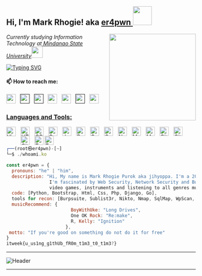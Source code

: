 <h2> Hi, I'm Mark Rhogie! aka <a href="https://www.buymeacoffee.com/jihyoppa">er4pwn   </a> <img src="https://media.tenor.com/lNtmoshuUI8AAAAi/bahroo-hacker.gif" width="50"></h2>
<img align='right' src="https://user-images.githubusercontent.com/5713670/87202985-820dcb80-c2b6-11ea-9f56-7ec461c497c3.gif" width="230">


 <p><em>Currently studying Information Technology at<a href="https://msugensan.edu.ph/"> Mindanao State University</a><img src="https://media.giphy.com/media/fYSnHlufseco8Fh93Z/giphy.gif" width="30"></br>
</em></p>


[![Typing SVG](https://readme-typing-svg.demolab.com?font=Agdasima&weight=900&size=22&duration=3000&pause=1000&color=0EF723&width=435&lines=%2F~%24+Cyber+Security+Enthusiast;%2F~%24+CTF+Player+%40pwngenius;%2F~%24+Bug+Bounty+Hunter)](https://facebook.com/jihyoppa)


#### 📫 How to reach me:  

[<img src="https://img.icons8.com/fluent/48/000000/facebook-new.png" width="25px"/>](https://www.facebook.com/jihyoppa/)  &nbsp; [<img src="https://github.com/sciencepal/sciencepal/blob/master/assets/discord-round.svg" width="25px"/>]()  &nbsp; [<img src="https://img.icons8.com/color/48/000000/twitter.png" width="25px"/>]()  &nbsp; [<img src="https://img.icons8.com/color/48/000000/linkedin.png" width="25px"/>](https://www.linkedin.com/in/mark-rhogie-purok-5630b619b/)  &nbsp; [<img src="https://upload.wikimedia.org/wikipedia/commons/8/83/Steam_icon_logo.svg" width="25px"/>](https://steamcommunity.com/profiles/76561199415906190/)  &nbsp; [<img src="https://img.icons8.com/fluent/48/000000/instagram-new.png" width="25px"/>]()  &nbsp; <a href="mailto:wenard.grometes54@gmail.com"> <img src="https://img.icons8.com/fluent/48/000000/gmail.png" width="25px"/>

### Languages and Tools:

<img align="left" alt="Visual Studio Code" width="25px" src="https://cdn.jsdelivr.net/gh/devicons/devicon/icons/vscode/vscode-original.svg" style="padding-right:10px;" />
<img align="left" alt="HTML5" width="24px" src="https://cdn.jsdelivr.net/gh/devicons/devicon/icons/html5/html5-original.svg" style="padding-right:10px;" />
<img align="left" alt="CSS3" width="24px" src="https://cdn.jsdelivr.net/gh/devicons/devicon/icons/css3/css3-original.svg" style="padding-right:10px;" />
<img align="left" alt="Sass" width="24px" src="https://cdn.jsdelivr.net/gh/devicons/devicon/icons/sass/sass-original.svg" style="padding-right:10px;" />
<img align="left" alt="JavaScript" width="24px" src="https://cdn.jsdelivr.net/gh/devicons/devicon/icons/javascript/javascript-original.svg" style="padding-right:10px;" />
<img align="left" alt="React" width="24px" src="https://cdn.jsdelivr.net/gh/devicons/devicon/icons/react/react-original.svg" style="padding-right:10px;" />
<img align="left" alt="Gatsby" width="24px" src="https://cdn.jsdelivr.net/gh/devicons/devicon/icons/gatsby/gatsby-original.svg" style="padding-right:10px;" />
<img align="left" alt="GraphQL" width="24px" src="https://cdn.jsdelivr.net/gh/devicons/devicon/icons/graphql/graphql-plain.svg" style="padding-right:10px;" />
<img align="left" alt="Node.js" width="24px" src="https://cdn.jsdelivr.net/gh/devicons/devicon/icons/nodejs/nodejs-original.svg" style="padding-right:10px;" />
<img align="left" alt="MongoDB" width="24px" src="https://cdn.jsdelivr.net/gh/devicons/devicon/icons/mongodb/mongodb-original.svg" style="padding-right:10px;" />
<img align="left" alt="MySQL" width="24px" src="https://cdn.jsdelivr.net/gh/devicons/devicon/icons/mysql/mysql-original.svg" style="padding-right:10px;" />
<img align="left" alt="Git" width="24px" src="https://cdn.jsdelivr.net/gh/devicons/devicon/icons/git/git-original.svg" style="padding-right:10px;" />
<img align="left" alt="GitHub" width="24px" src="https://user-images.githubusercontent.com/3369400/139447912-e0f43f33-6d9f-45f8-be46-2df5bbc91289.png" style="padding-right:10px;" />
<img align="left" alt="GitHub" width="24px" src="https://user-images.githubusercontent.com/3369400/139448065-39a229ba-4b06-434b-bc67-616e2ed80c8f.png" style="padding-right:10px;" />
<img align="left" alt="Terminal" width="24px" src="https://fontawesomeicons.com/lib/svg/terminal-window-thin.svg" />
<img align="left" alt="Terminal" width="24px" src="https://fontawesomeicons.com/lib/svg/terminal-window-fill.svg" />
<br>
<br>

```javascript
┌──(root㉿er4pwn)-[~]
└─$ ./whoami.ko

const er4pwn = {
  pronouns: "he" | "him",
  description: "Hi, My name is Mark Rhogie Purok aka jihyoppa. I'm a 20 years old Penetration Tester in the Philippines.
                I'm fascinated by Web Security, Network Security and Bug Bounty Hunting. Besides hacking, I love sports,
                video games, instruments and listening to all genres music"
  code: [Python, Bootstrap, Html, Css, Php, Django, Go],
  tools for recon: [Burpsuite, Sublist3r, Nikto, Nmap, SqlMap, WpScan, Shodan],
  musicRecommend: {
                        BoyWithUke: "Long Drives",
                        One OK Rock: "Re:make",
                        R, Kelly: "Ignition"
                      },
 motto: "If you're good on something do not do it for free"
}
itweek{u_us1ng_g1thUb_fR0m_t1m3_t0_t1m3?}
```

------------------------------------------------------------------------------------------------------------------------------------------------------------------------------
![Header](./z.png)

---
